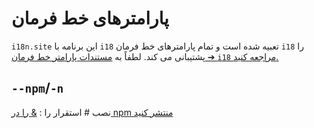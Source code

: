 # پارامترهای خط فرمان

`i18n.site` این برنامه با `i18` تعبیه شده است و تمام پارامترهای خط فرمان `i18` را پشتیبانی می کند. لطفاً به [مستندات پارامتر خط فرمان ➔ `i18` مراجعه کنید.](/i18/cli)

## `--npm`/`-n`

نصب # استقرار را : [& را در npm منتشر کنید](/i18n.site/use#npm)